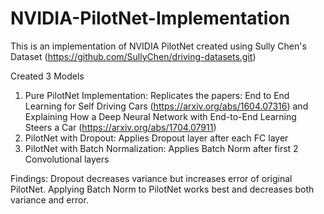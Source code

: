 # NVIDIA-PilotNet-Implementation

This is an implementation of NVIDIA PilotNet created using Sully Chen's Dataset (https://github.com/SullyChen/driving-datasets.git)

Created 3 Models
1. Pure PilotNet Implementation: Replicates the papers: End to End Learning for Self Driving Cars (https://arxiv.org/abs/1604.07316) and Explaining How a Deep Neural Network with End-to-End Learning Steers a Car (https://arxiv.org/abs/1704.07911) 
2. PilotNet with Dropout: Applies Dropout layer after each FC layer
3. PilotNet with Batch Normalization: Applies Batch Norm after first 2 Convolutional layers

Findings: Dropout decreases variance but increases error of original PilotNet. Applying Batch Norm to PilotNet works best and decreases both variance and error. 
